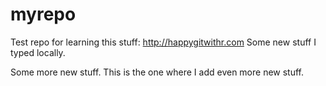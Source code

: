 # myrepo
Test repo for learning this stuff: http://happygitwithr.com
Some new stuff I typed locally.

Some more new stuff.
This is the one where I add even more new stuff.
